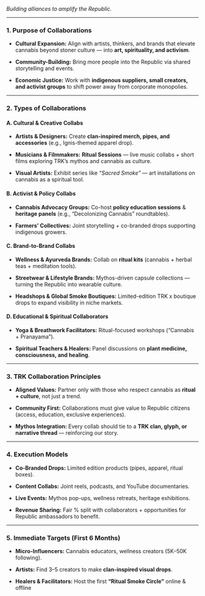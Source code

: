 _Building alliances to amplify the Republic._

---

### **1. Purpose of Collaborations**

- **Cultural Expansion:** Align with artists, thinkers, and brands that elevate cannabis beyond stoner culture — into **art, spirituality, and activism**.
    
- **Community-Building:** Bring more people into the Republic via shared storytelling and events.
    
- **Economic Justice:** Work with **indigenous suppliers, small creators, and activist groups** to shift power away from corporate monopolies.
    

---

### **2. Types of Collaborations**

#### **A. Cultural & Creative Collabs**

- **Artists & Designers:** Create **clan-inspired merch, pipes, and accessories** (e.g., Ignis-themed apparel drop).
    
- **Musicians & Filmmakers:** **Ritual Sessions** — live music collabs + short films exploring TRK’s mythos and cannabis as culture.
    
- **Visual Artists:** Exhibit series like _“Sacred Smoke”_ — art installations on cannabis as a spiritual tool.
    

#### **B. Activist & Policy Collabs**

- **Cannabis Advocacy Groups:** Co-host **policy education sessions** & **heritage panels** (e.g., “Decolonizing Cannabis” roundtables).
    
- **Farmers’ Collectives:** Joint storytelling + co-branded drops supporting indigenous growers.
    

#### **C. Brand-to-Brand Collabs**

- **Wellness & Ayurveda Brands:** Collab on **ritual kits** (cannabis + herbal teas + meditation tools).
    
- **Streetwear & Lifestyle Brands:** Mythos-driven capsule collections — turning the Republic into wearable culture.
    
- **Headshops & Global Smoke Boutiques:** Limited-edition TRK x boutique drops to expand visibility in niche markets.
    

#### **D. Educational & Spiritual Collaborators**

- **Yoga & Breathwork Facilitators:** Ritual-focused workshops (“Cannabis + Pranayama”).
    
- **Spiritual Teachers & Healers:** Panel discussions on **plant medicine, consciousness, and healing**.
    

---

### **3. TRK Collaboration Principles**

- **Aligned Values:** Partner only with those who respect cannabis as **ritual + culture**, not just a trend.
    
- **Community First:** Collaborations must give value to Republic citizens (access, education, exclusive experiences).
    
- **Mythos Integration:** Every collab should tie to a **TRK clan, glyph, or narrative thread** — reinforcing our story.
    

---

### **4. Execution Models**

- **Co-Branded Drops:** Limited edition products (pipes, apparel, ritual boxes).
    
- **Content Collabs:** Joint reels, podcasts, and YouTube documentaries.
    
- **Live Events:** Mythos pop-ups, wellness retreats, heritage exhibitions.
    
- **Revenue Sharing:** Fair % split with collaborators + opportunities for Republic ambassadors to benefit.
    

---

### **5. Immediate Targets (First 6 Months)**

- **Micro-Influencers:** Cannabis educators, wellness creators (5K–50K following).
    
- **Artists:** Find 3–5 creators to make **clan-inspired visual drops**.
    
- **Healers & Facilitators:** Host the first **“Ritual Smoke Circle”** online & offline
